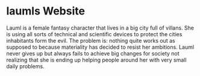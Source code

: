 # laumls Website

Lauml is a female fantasy character that lives in a big city full of villans. She is using all sorts of technical and scientific devices to protect the cities inhabitants form the evil. The problem is: nothing quite works out as supposed to because materiality has decided to resist her ambitions. Lauml never gives up but always fails to achieve big changes for society not realizing that she is ending up helping people around her with very small daily problems.